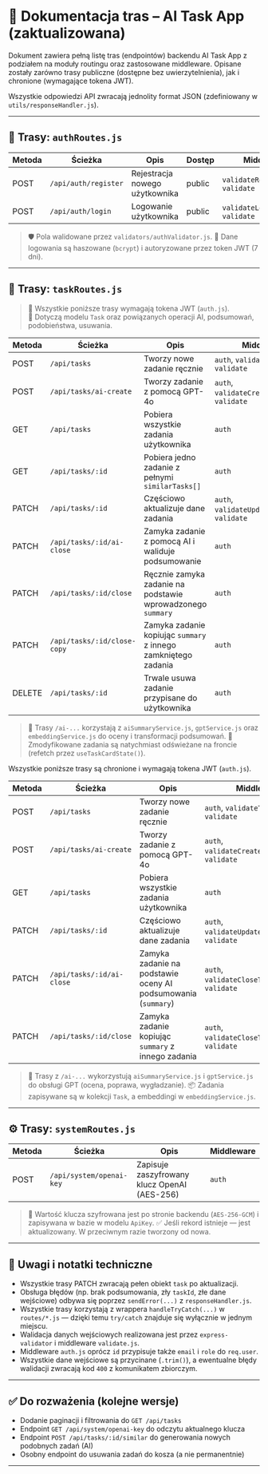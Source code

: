 # 📘 Dokumentacja tras – AI Task App (zaktualizowana)

Dokument zawiera pełną listę tras (endpointów) backendu AI Task App z podziałem na moduły routingu oraz zastosowane middleware. Opisane zostały zarówno trasy publiczne (dostępne bez uwierzytelnienia), jak i chronione (wymagające tokena JWT).

Wszystkie odpowiedzi API zwracają jednolity format JSON (zdefiniowany w `utils/responseHandler.js`).

---

## 🔐 Trasy: `authRoutes.js`

| Metoda | Ścieżka              | Opis                           | Dostęp | Middleware                          |
| ------ | -------------------- | ------------------------------ | ------ | ----------------------------------- |
| POST   | `/api/auth/register` | Rejestracja nowego użytkownika | public | `validateRegisterInput`, `validate` |
| POST   | `/api/auth/login`    | Logowanie użytkownika          | public | `validateLoginInput`, `validate`    |

> 🛡️ Pola walidowane przez `validators/authValidator.js`.
> 🔐 Dane logowania są haszowane (`bcrypt`) i autoryzowane przez token JWT (7 dni).

---

## 🧠 Trasy: `taskRoutes.js`

> 🔐 Wszystkie poniższe trasy wymagają tokena JWT (`auth.js`).  
> 📁 Dotyczą modelu `Task` oraz powiązanych operacji AI, podsumowań, podobieństwa, usuwania.

| Metoda | Ścieżka                     | Opis                                                           | Middleware                                     |
| ------ | --------------------------- | -------------------------------------------------------------- | ---------------------------------------------- |
| POST   | `/api/tasks`                | Tworzy nowe zadanie ręcznie                                    | `auth`, `validateTaskInput`, `validate`        |
| POST   | `/api/tasks/ai-create`      | Tworzy zadanie z pomocą GPT-4o                                 | `auth`, `validateCreateTaskWithAI`, `validate` |
| GET    | `/api/tasks`                | Pobiera wszystkie zadania użytkownika                          | `auth`                                         |
| GET    | `/api/tasks/:id`            | Pobiera jedno zadanie z pełnymi `similarTasks[]`               | `auth`                                         |
| PATCH  | `/api/tasks/:id`            | Częściowo aktualizuje dane zadania                             | `auth`, `validateUpdateTaskInput`, `validate`  |
| PATCH  | `/api/tasks/:id/ai-close`   | Zamyka zadanie z pomocą AI i waliduje podsumowanie             | `auth`                                         |
| PATCH  | `/api/tasks/:id/close`      | Ręcznie zamyka zadanie na podstawie wprowadzonego `summary`    | `auth`                                         |
| PATCH  | `/api/tasks/:id/close-copy` | Zamyka zadanie kopiując `summary` z innego zamkniętego zadania | `auth`                                         |
| DELETE | `/api/tasks/:id`            | Trwale usuwa zadanie przypisane do użytkownika                 | `auth`                                         |

> 🧠 Trasy `/ai-...` korzystają z `aiSummaryService.js`, `gptService.js` oraz `embeddingService.js` do oceny i transformacji podsumowań.
> 🔁 Zmodyfikowane zadania są natychmiast odświeżane na froncie (refetch przez `useTaskCardState()`).

Wszystkie poniższe trasy są chronione i wymagają tokena JWT (`auth.js`).

| Metoda | Ścieżka                   | Opis                                                          | Middleware                                       |
| ------ | ------------------------- | ------------------------------------------------------------- | ------------------------------------------------ |
| POST   | `/api/tasks`              | Tworzy nowe zadanie ręcznie                                   | `auth`, `validateTaskInput`, `validate`          |
| POST   | `/api/tasks/ai-create`    | Tworzy zadanie z pomocą GPT-4o                                | `auth`, `validateCreateTaskWithAI`, `validate`   |
| GET    | `/api/tasks`              | Pobiera wszystkie zadania użytkownika                         | `auth`                                           |
| PATCH  | `/api/tasks/:id`          | Częściowo aktualizuje dane zadania                            | `auth`, `validateUpdateTaskInput`, `validate`    |
| PATCH  | `/api/tasks/:id/ai-close` | Zamyka zadanie na podstawie oceny AI podsumowania (`summary`) | `auth`, `validateCloseTaskWithAI`, `validate`    |
| PATCH  | `/api/tasks/:id/close`    | Zamyka zadanie kopiując `summary` z innego zadania            | `auth`, `validateCloseTaskFromOther`, `validate` |

> 🧠 Trasy z `/ai-...` wykorzystują `aiSummaryService.js` i `gptService.js` do obsługi GPT (ocena, poprawa, wygładzanie).
> 📦 Zadania zapisywane są w kolekcji `Task`, a embeddingi w `embeddingService.js`.

---

## ⚙️ Trasy: `systemRoutes.js`

| Metoda | Ścieżka                  | Opis                                         | Middleware |
| ------ | ------------------------ | -------------------------------------------- | ---------- |
| POST   | `/api/system/openai-key` | Zapisuje zaszyfrowany klucz OpenAI (AES-256) | `auth`     |

> 🔐 Wartość klucza szyfrowana jest po stronie backendu (`AES-256-GCM`) i zapisywana w bazie w modelu `ApiKey`.
> ✅ Jeśli rekord istnieje — jest aktualizowany. W przeciwnym razie tworzony od nowa.

---

## 🧩 Uwagi i notatki techniczne

- Wszystkie trasy PATCH zwracają pełen obiekt `task` po aktualizacji.
- Obsługa błędów (np. brak podsumowania, zły `taskId`, złe dane wejściowe) odbywa się poprzez `sendError(...)` z `responseHandler.js`.
- Wszystkie trasy korzystają z wrappera `handleTryCatch(...)` w `routes/*.js` — dzięki temu `try/catch` znajduje się wyłącznie w jednym miejscu.
- Walidacja danych wejściowych realizowana jest przez `express-validator` i middleware `validate.js`.
- Middleware `auth.js` oprócz `id` przypisuje także `email` i `role` do `req.user`.
- Wszystkie dane wejściowe są przycinane (`.trim()`), a ewentualne błędy walidacji zwracają kod `400` z komunikatem zbiorczym.

---

## ✅ Do rozważenia (kolejne wersje)

- Dodanie paginacji i filtrowania do `GET /api/tasks`
- Endpoint `GET /api/system/openai-key` do odczytu aktualnego klucza
- Endpoint `POST /api/tasks/:id/similar` do generowania nowych podobnych zadań (AI)
- Osobny endpoint do usuwania zadań do kosza (a nie permanentnie)

---
